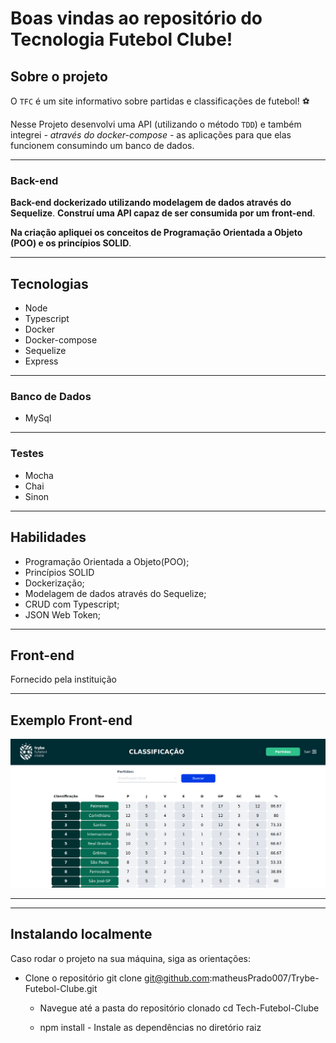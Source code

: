 # Boas vindas ao repositório do Tecnologia Futebol Clube!

## Sobre o projeto

O `TFC` é um site informativo sobre partidas e classificações de futebol! ⚽️

Nesse Projeto desenvolvi uma API (utilizando o método `TDD`) e também integrei *- através do docker-compose -* as aplicações para que elas funcionem consumindo um banco de dados.

-----
### Back-end

   **Back-end dockerizado utilizando modelagem de dados através do Sequelize**.  **Construí uma API capaz de ser consumida por um front-end**.

   **Na criação apliquei os conceitos de Programação Orientada a Objeto (POO) e os princípios SOLID**.

----
   ## Tecnologias
   - Node
   - Typescript
   - Docker
   - Docker-compose
   - Sequelize
   - Express
----
  ### Banco de Dados
  - MySql
  ----
   ### Testes
   - Mocha
   - Chai
   - Sinon

----
   ## Habilidades
   - Programação Orientada a Objeto(POO);
   - Princípios SOLID
   - Dockerização;
   -  Modelagem de dados através do Sequelize;
   - CRUD com Typescript;
   - JSON Web Token;
----
   ## Front-end
   Fornecido pela instituição

   -------
   ## Exemplo Front-end

   <img src="./front-example.png">

   ---
----
   ## Instalando localmente
  Caso rodar o projeto na sua máquina, siga as orientações:
  - Clone o repositório
   git clone git@github.com:matheusPrado007/Trybe-Futebol-Clube.git

    -  Navegue até a pasta do repositório clonado cd Tech-Futebol-Clube

    - npm install - Instale as dependências no diretório raiz



   


